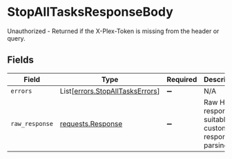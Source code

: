 # StopAllTasksResponseBody

Unauthorized - Returned if the X-Plex-Token is missing from the header or query.


## Fields

| Field                                                                                 | Type                                                                                  | Required                                                                              | Description                                                                           |
| ------------------------------------------------------------------------------------- | ------------------------------------------------------------------------------------- | ------------------------------------------------------------------------------------- | ------------------------------------------------------------------------------------- |
| `errors`                                                                              | List[[errors.StopAllTasksErrors](../../models/errors/stopalltaskserrors.md)]          | :heavy_minus_sign:                                                                    | N/A                                                                                   |
| `raw_response`                                                                        | [requests.Response](https://requests.readthedocs.io/en/latest/api/#requests.Response) | :heavy_minus_sign:                                                                    | Raw HTTP response; suitable for custom response parsing                               |